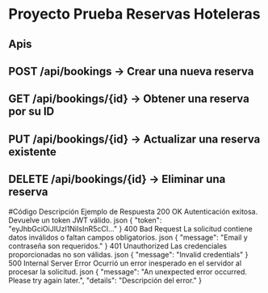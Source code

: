 # Proyecto Prueba Reservas Hoteleras

## Apis

## POST /api/bookings -> Crear una nueva reserva
## GET /api/bookings/{id} -> Obtener una reserva por su ID
## PUT /api/bookings/{id} -> Actualizar una reserva existente
## DELETE /api/bookings/{id} -> Eliminar una reserva

#Código	Descripción	Ejemplo de Respuesta
200 OK	Autenticación exitosa. Devuelve un token JWT válido.	json { "token": "eyJhbGciOiJIUzI1NiIsInR5cCI..." }
400 Bad Request	La solicitud contiene datos inválidos o faltan campos obligatorios.	json { "message": "Email y contraseña son requeridos." }
401 Unauthorized	Las credenciales proporcionadas no son válidas.	json { "message": "Invalid credentials" }
500 Internal Server Error	Ocurrió un error inesperado en el servidor al procesar la solicitud.	json { "message": "An unexpected error occurred. Please try again later.", "details": "Descripción del error." }

